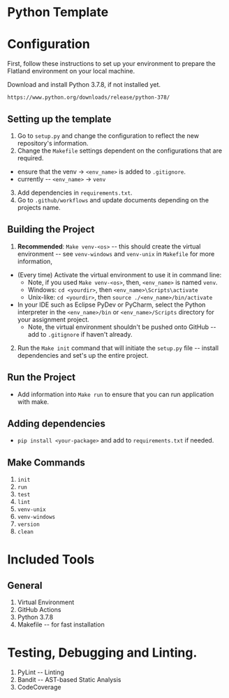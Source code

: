 # Python Template

# Configuration
First, follow these instructions to set up your environment to prepare the Flatland environment on your local machine.

Download and install Python 3.7.8, if not installed yet.
```
https://www.python.org/downloads/release/python-378/
```

## Setting up the template
1. Go to `setup.py` and change the configuration to reflect the new repository's information.
2. Change the `Makefile` settings dependent on the configurations that are required.
  - ensure that the venv -> `<env_name>` is added to `.gitignore`.
  - currently -- `<env_name>` -> `venv`
3. Add dependencies in `requirements.txt`.
4. Go to `.github/workflows` and update documents depending on the projects name.

## Building the Project
1. **Recommended**: `Make venv-<os>` -- this should create the virtual environment -- see `venv-windows` and `venv-unix` in `Makefile` for more information,
  - (Every time) Activate the virtual environment to use it in command line:
    - Note, if you used `Make venv-<os>`, then, `<env_name>` is named `venv`.
    - Windows: `cd <yourdir>`, then `<env_name>\Scripts\activate`
    - Unix-like: `cd <yourdir>`, then `source ./<env_name>/bin/activate`
  - In your IDE such as Eclipse PyDev or PyCharm, select the Python interpreter in the
    `<env_name>/bin` or `<env_name>/Scripts` directory for your assignment project.
    - Note, the virtual environment shouldn't be pushed onto GitHub -- add to `.gitignore` if haven't already.
2. Run the `Make init` command that will initiate the `setup.py` file -- install dependencies and set's up the entire project.

## Run the Project
- Add information into `Make run` to ensure that you can run application with make.

## Adding dependencies
- `pip install <your-package>` and add to `requirements.txt` if needed.

## Make Commands
1. `init`
2. `run`
3. `test`
4. `lint`
5. `venv-unix`
6. `venv-windows`
7. `version`
8. `clean`

# Included Tools
## General
1. Virtual Environment
2. GitHub Actions
3. Python 3.7.8
4. Makefile -- for fast installation

# Testing, Debugging and Linting.
1. PyLint -- Linting
2. Bandit -- AST-based Static Analysis
3. CodeCoverage
